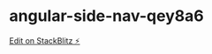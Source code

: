 # angular-side-nav-qey8a6

[Edit on StackBlitz ⚡️](https://stackblitz.com/edit/angular-side-nav-qey8a6)